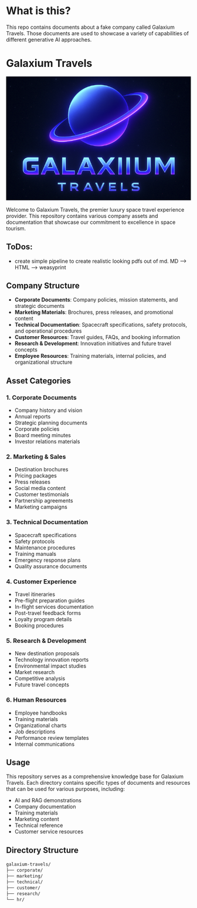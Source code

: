 # What is this?

This repo contains documents about a fake company called Galaxium Travels. Those documents are used to showcase a variety of capabilities of different generative AI approaches.

# Galaxium Travels

![Galaxium Travels Logo](99_images/logo.png)


Welcome to Galaxium Travels, the premier luxury space travel experience provider. This repository contains various company assets and documentation that showcase our commitment to excellence in space tourism.

## ToDos:
- create simple pipeline to create realistic looking pdfs out of md. MD --> HTML --> weasyprint

## Company Structure

- **Corporate Documents**: Company policies, mission statements, and strategic documents
- **Marketing Materials**: Brochures, press releases, and promotional content
- **Technical Documentation**: Spacecraft specifications, safety protocols, and operational procedures
- **Customer Resources**: Travel guides, FAQs, and booking information
- **Research & Development**: Innovation initiatives and future travel concepts
- **Employee Resources**: Training materials, internal policies, and organizational structure

## Asset Categories

### 1. Corporate Documents
- Company history and vision
- Annual reports
- Strategic planning documents
- Corporate policies
- Board meeting minutes
- Investor relations materials

### 2. Marketing & Sales
- Destination brochures
- Pricing packages
- Press releases
- Social media content
- Customer testimonials
- Partnership agreements
- Marketing campaigns

### 3. Technical Documentation
- Spacecraft specifications
- Safety protocols
- Maintenance procedures
- Training manuals
- Emergency response plans
- Quality assurance documents

### 4. Customer Experience
- Travel itineraries
- Pre-flight preparation guides
- In-flight services documentation
- Post-travel feedback forms
- Loyalty program details
- Booking procedures

### 5. Research & Development
- New destination proposals
- Technology innovation reports
- Environmental impact studies
- Market research
- Competitive analysis
- Future travel concepts

### 6. Human Resources
- Employee handbooks
- Training materials
- Organizational charts
- Job descriptions
- Performance review templates
- Internal communications

## Usage

This repository serves as a comprehensive knowledge base for Galaxium Travels. Each directory contains specific types of documents and resources that can be used for various purposes, including:

- AI and RAG demonstrations
- Company documentation
- Training materials
- Marketing content
- Technical reference
- Customer service resources

## Directory Structure

```
galaxium-travels/
├── corporate/
├── marketing/
├── technical/
├── customer/
├── research/
└── hr/
``` 
